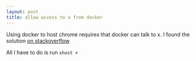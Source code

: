 ```yaml
---
layout: post
title: allow access to x from docker
---
```


Using docker to host chrome requires that docker can talk to x. I found the solution [on stackoverflow](http://stackoverflow.com/questions/28392949/running-chromium-inside-docker-gtk-cannot-open-display-0)  

All I have to do is run `xhost +`
